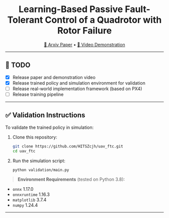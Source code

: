 <h1 align="center">Learning-Based Passive Fault-Tolerant Control of a Quadrotor with Rotor Failure</h1>

<div align="center">

[📄 Arxiv Paper](https://arxiv.org/abs/2503.02649) • [🎥 Video Demonstration](https://www.youtube.com/watch?v=9i4SaDhRscQ)

</div>

---

## 🚀 TODO

- [x] Release paper and demonstration video  
- [x] Release trained policy and simulation environment for validation  
- [ ] Release real-world implementation framework (based on PX4)  
- [ ] Release training pipeline  

---

## ✅ Validation Instructions

To validate the trained policy in simulation:

1. Clone this repository:
   ```bash
   git clone https://github.com/HITSZcjh/uav_ftc.git
   cd uav_ftc
   ```

2. Run the simulation script:
   ```bash
   python validation/main.py
   ```

> **Environment Requirements** (tested on Python 3.8):  
- `onnx`               1.17.0  
- `onnxruntime`        1.16.3  
- `matplotlib`         3.7.4  
- `numpy`              1.24.4

---
